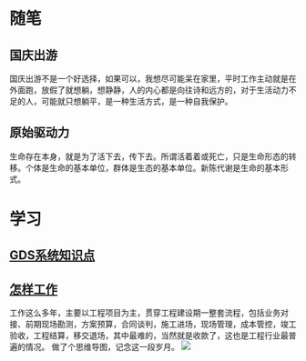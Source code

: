 # 随笔

## 国庆出游
国庆出游不是一个好选择，如果可以，我想尽可能呆在家里，平时工作主动就是在外面跑，放假了就想躺，想静静，人的内心都是向往诗和远方的，对于生活动力不足的人，可能就只想躺平，是一种生活方式，是一种自我保护。

## 原始驱动力
生命存在本身，就是为了活下去，传下去。所谓活着着或死亡，只是生命形态的转移。个体是生命的基本单位，群体是生态的基本单位。新陈代谢是生命的基本形式。

# 学习

## [GDS系统知识点](/学习/GDS系统知识点.md)
## [怎样工作](/学习/怎样工作.md)
工作这么多年，主要以工程项目为主，贯穿工程建设期一整套流程，包括业务对接、前期现场勘测，方案预算，合同谈判，施工进场，现场管理，成本管控，竣工验收，工程结算，移交退场，其中最难的，当然就是收款了，这也是工程行业最普遍的情况。 做了个思维导图，记念这一段岁月。
![](怎样工作.svg)

